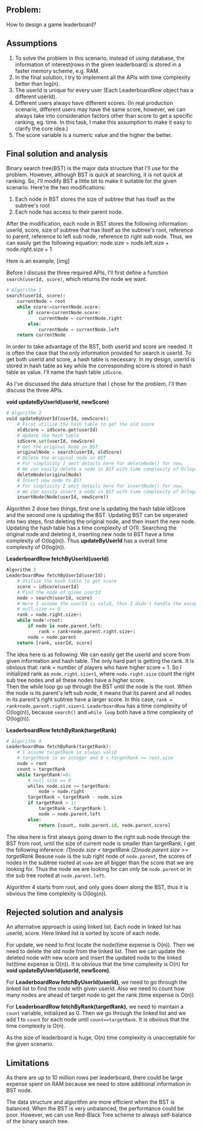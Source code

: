 ## Problem:
How to design a game leaderboard?

## Assumptions
1. To solve the problem in this scenario, instead of using database, the information of interest(rows in the given leaderboard) is stored in a faster memory scheme, e.g. RAM.  
2. In the final solution, I try to implement all the APIs with time complexity better than log(n).
3. The userId is unique for every user (Each LeaderboardRow object has a different userId). 
4. Different users always have different scores. (In real production scenario, different users may have the same score, however, we can always take into consideration factors other than score to get a specific ranking, eg. time. In this task, I make this assumption to make it easy to clarify the core idea.)
5. The score variable is a numeric value and the higher the better. 

## Final solution and analysis
Binary search tree(BST) is the major data structure that I'll use for the problem. However, although BST is quick at searching, it is not quick at ranking. So, I'll modify BST a little bit to make it suitable for the given scenario. Here're the two modifications:
1. Each node in BST stores the size of subtree that has itself as the subtree's root
2. Each node has access to their parent node. 

After the modification, each node in BST stores the following information: userId, score, size of subtree that has itself as the subtree's root, reference to parent, reference to left sub node, reference to right sub node. Thus, we can easily get the following equation:
node.size = node.left.size + node.right.size + 1

Here is an example, 
[img]

Before I discuss the three required APIs, I'll first define a function `search(userId, score)`, which returns the node we want. 
```python
# Algorithm 1
search(userId, score):
    currentNode = root
    while score!=currentNode.score:
        if score>currentNode.score:
            currentNode = currentNode.right
        else:
            currentNode = currentNode.left
    return currentNode
```
In order to take advantage of the BST, both userId and score are needed. It is often the case that the only information provided for search is userId. To get both userId and score, a hash table is necessary. In my design, userId is stored in hash table as key while the corresponding score is stored in hash table as value. I'll name the hash table `idScore`. 

As I've discussed the data structure that I chose for the problem, I'll then discuss the three APIs. 

**void updateByUserId(userId, newScore)**
```python
# Algorithm 2
void updateByUserId(userId, newScore):
    # First utilize the hash table to get the old score
    oldScore = idScore.get(userId)
    # Update the hash table
    idScore.set(userId, newScore)
    # Get the original Node in BST
    originalNode = search(userId, oldScore)
    # Delete the original node in BST
    # For simplicity I omit details here for deleteNode() for now, 
    # We can easily delete a node in BST with time complexity of O(log(n))
    deleteNode(originalNode)
    # Insert new node to BST
    # For simplicity I omit details here for insertNode() for now, 
    # We can easily insert a node in BST with time complexity of O(log(n))     
    insertNode(Node(userId, newScore))
```
Algorithm 2 dose two things, first one is updating the hash table idScore and the second one is updating the BST. Updating BST can be seperated into two steps, first deleting the original node, and then insert the new node. Updating the hash table has a time complexity of O(1). Searching the original node and deleting it, inserting new node to BST have a time complexity of O(log(n)). Thus **updateByUserId** has a overall time complexity of O(log(n)). 

**LeaderboardRow fetchByUserId(userId)**
```python
Algorithm 3
LeaderboardRow fetchByUserId(userId):
    # Utilize the hash table to get score
    score = idScore(userId)
    # Find the node of given userId
    node = search(userId, score)
    # Here I assume the userId is valid, thus I didn't handle the exception of invalid node
    # null.size == 0
    rank = node.right.size+1
    while node!=root:
        if node is node.parent.left:
            rank = rank+node.parent.right.size+1
        node = node.parent
    return [rank, userId, score]
```

The idea here is as following:
We can easily get the userId and score from given information and hash table. The only hard part is getting the rank. It is obvious that: rank = number of players who have higher score + 1. So I initialized rank as `node.right.size+1`, where `node.right.size` count the right sub tree nodes and all these nodes have a higher score.  
Then the while loop go up through the BST until the node is the root. When the node is its parent's left sub node, it means that its parent and all nodes in its parent's right subtree have a larger score. In this case, `rank = rank+node.parent.right.size+1`.
`LeaderboardRow` has a time complexity of O(log(n)), because `search()` and `while loop` both have a time complexity of O(log(n)). 

**LeaderboardRow fetchByRank(targetRank)**
```python
# Algorithm 4
LeaderboardRow fetchByRank(targetRank):
    # I assume targetRank is always valid
    # targetRank is an integer and 0 < targetRank <= root.size 
    node = root
    count = targetRank
    while targetRank!=0:
        # null.size == 0
        whiles node.size >= targetRank:
            node = node.right
        targetRank = targetRank - node.size
        if targetRank > 1:
            targetRank = targetRank-1
            node = node.parent.left
        else:
            return [count, node.parent.id, node.parent.score]
```
The idea here is first always going down to the right sub node through the BST from root, until the size of current node is smaller than targetRank. I get the following inference:
*(1)node.size < targetRank*
*(2)node.parent.size >= targetRank*
Beause `node` is the sub right node of `node.parent`, the scores of nodes in the subtree rooted at `node` are all bigger than the score that we are looking for. Thus the node we are looking for can only be `node.parent` or in the sub tree rooted at `node.parent.left`.

Algorithm 4 starts from root, and only goes down along the BST, thus it is obvious the time complexity is O(log(n)). 

## Rejected solution and analysis
An alternative approach is using linked list. Each node in linked list has userId, score. Here linked list is sorted by score of each node. 

For update, we need to first locate the node(time expense is O(n)). Then we need to delete the old node from the linked list. Then we can update the deleted node with new score and insert the updated node to the linked list(time expense is O(n)). It is obvious that the time complexity is O(n) for **void updateByUserId(userId, newScore)**.

For **LeaderboardRow fetchByUserId(userId)**, we need to go through the linked list to find the node with given userId. Also we need to count how many nodes are ahead of target node to get the rank.(time expense is O(n))

For **LeaderboardRow fetchByRank(targetRank)**, we need to maintain a `count` variable, initialized as 0. Then we go through the linked list and we add 1 to `count` for each node until `count==targetRank`. It is obvious that the time complexity is O(n). 

As the size of leaderboard is huge, O(n) time complexity is unacceptable for the given scenario. 

## Limitations
As there are up to 10 million rows per leaderboard, there could be large expense spent on RAM because we need to store additional information in BST node.

The data structure and algorithm are more efficient when the BST is balanced. When the BST is very unbalanced, the performance could be poor. However, we can use Red-Black Tree scheme to always self-balance of the binary search tree. 
